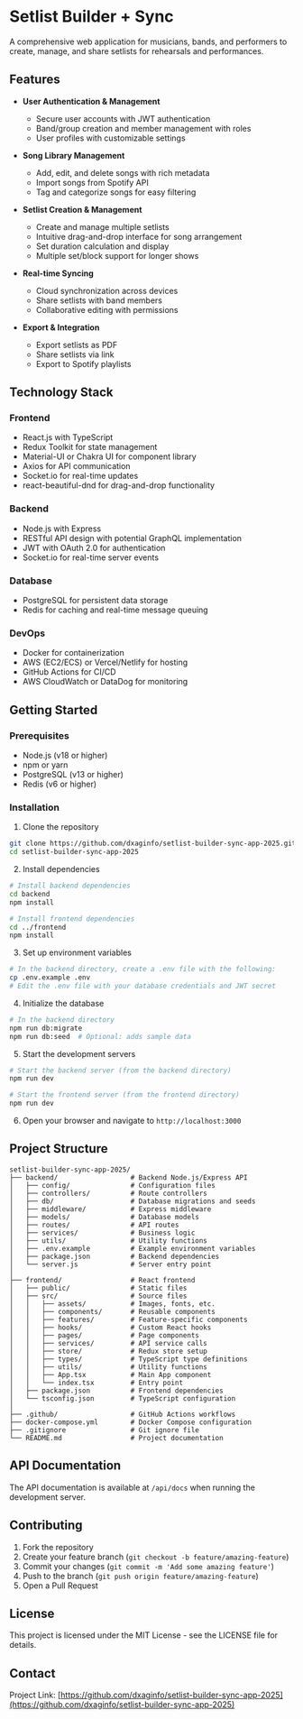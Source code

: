 # Setlist Builder + Sync

A comprehensive web application for musicians, bands, and performers to create, manage, and share setlists for rehearsals and performances.

## Features

- **User Authentication & Management**
  - Secure user accounts with JWT authentication
  - Band/group creation and member management with roles
  - User profiles with customizable settings

- **Song Library Management**
  - Add, edit, and delete songs with rich metadata
  - Import songs from Spotify API
  - Tag and categorize songs for easy filtering

- **Setlist Creation & Management**
  - Create and manage multiple setlists
  - Intuitive drag-and-drop interface for song arrangement
  - Set duration calculation and display
  - Multiple set/block support for longer shows

- **Real-time Syncing**
  - Cloud synchronization across devices
  - Share setlists with band members
  - Collaborative editing with permissions

- **Export & Integration**
  - Export setlists as PDF
  - Share setlists via link
  - Export to Spotify playlists

## Technology Stack

### Frontend
- React.js with TypeScript
- Redux Toolkit for state management
- Material-UI or Chakra UI for component library
- Axios for API communication
- Socket.io for real-time updates
- react-beautiful-dnd for drag-and-drop functionality

### Backend
- Node.js with Express
- RESTful API design with potential GraphQL implementation
- JWT with OAuth 2.0 for authentication
- Socket.io for real-time server events

### Database
- PostgreSQL for persistent data storage
- Redis for caching and real-time message queuing

### DevOps
- Docker for containerization
- AWS (EC2/ECS) or Vercel/Netlify for hosting
- GitHub Actions for CI/CD
- AWS CloudWatch or DataDog for monitoring

## Getting Started

### Prerequisites
- Node.js (v18 or higher)
- npm or yarn
- PostgreSQL (v13 or higher)
- Redis (v6 or higher)

### Installation

1. Clone the repository
```bash
git clone https://github.com/dxaginfo/setlist-builder-sync-app-2025.git
cd setlist-builder-sync-app-2025
```

2. Install dependencies
```bash
# Install backend dependencies
cd backend
npm install

# Install frontend dependencies
cd ../frontend
npm install
```

3. Set up environment variables
```bash
# In the backend directory, create a .env file with the following:
cp .env.example .env
# Edit the .env file with your database credentials and JWT secret
```

4. Initialize the database
```bash
# In the backend directory
npm run db:migrate
npm run db:seed  # Optional: adds sample data
```

5. Start the development servers
```bash
# Start the backend server (from the backend directory)
npm run dev

# Start the frontend server (from the frontend directory)
npm run dev
```

6. Open your browser and navigate to `http://localhost:3000`

## Project Structure

```
setlist-builder-sync-app-2025/
├── backend/                  # Backend Node.js/Express API
│   ├── config/               # Configuration files
│   ├── controllers/          # Route controllers
│   ├── db/                   # Database migrations and seeds
│   ├── middleware/           # Express middleware
│   ├── models/               # Database models
│   ├── routes/               # API routes
│   ├── services/             # Business logic
│   ├── utils/                # Utility functions
│   ├── .env.example          # Example environment variables
│   ├── package.json          # Backend dependencies
│   └── server.js             # Server entry point
│
├── frontend/                 # React frontend
│   ├── public/               # Static files
│   ├── src/                  # Source files
│   │   ├── assets/           # Images, fonts, etc.
│   │   ├── components/       # Reusable components
│   │   ├── features/         # Feature-specific components
│   │   ├── hooks/            # Custom React hooks
│   │   ├── pages/            # Page components
│   │   ├── services/         # API service calls
│   │   ├── store/            # Redux store setup
│   │   ├── types/            # TypeScript type definitions
│   │   ├── utils/            # Utility functions
│   │   ├── App.tsx           # Main App component
│   │   └── index.tsx         # Entry point
│   ├── package.json          # Frontend dependencies
│   └── tsconfig.json         # TypeScript configuration
│
├── .github/                  # GitHub Actions workflows
├── docker-compose.yml        # Docker Compose configuration
├── .gitignore                # Git ignore file
└── README.md                 # Project documentation
```

## API Documentation

The API documentation is available at `/api/docs` when running the development server.

## Contributing

1. Fork the repository
2. Create your feature branch (`git checkout -b feature/amazing-feature`)
3. Commit your changes (`git commit -m 'Add some amazing feature'`)
4. Push to the branch (`git push origin feature/amazing-feature`)
5. Open a Pull Request

## License

This project is licensed under the MIT License - see the LICENSE file for details.

## Contact

Project Link: [https://github.com/dxaginfo/setlist-builder-sync-app-2025](https://github.com/dxaginfo/setlist-builder-sync-app-2025)